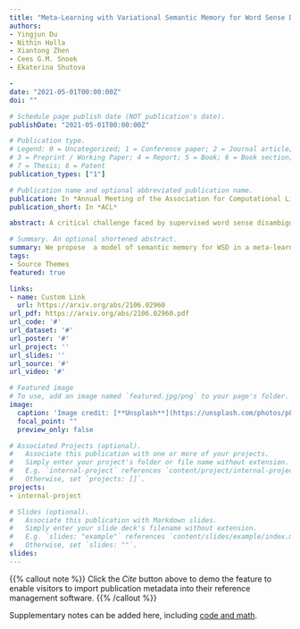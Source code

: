 ```yaml
---
title: "Meta-Learning with Variational Semantic Memory for Word Sense Disambiguation"
authors:
- Yingjun Du
- Nithin Holla
- Xiantong Zhen
- Cees G.M. Snoek
- Ekaterina Shutova

- 
date: "2021-05-01T00:00:00Z"
doi: ""

# Schedule page publish date (NOT publication's date).
publishDate: "2021-05-01T00:00:00Z"

# Publication type.
# Legend: 0 = Uncategorized; 1 = Conference paper; 2 = Journal article;
# 3 = Preprint / Working Paper; 4 = Report; 5 = Book; 6 = Book section;
# 7 = Thesis; 8 = Patent
publication_types: ["1"]

# Publication name and optional abbreviated publication name.
publication: In *Annual Meeting of the Association for Computational Linguistics 2021*
publication_short: In *ACL*

abstract: A critical challenge faced by supervised word sense disambiguation (WSD) is the lack of large annotated datasets with sufﬁcient coverage of words in their diversity of senses. This inspired recent research on few-shot WSD using meta-learning. While such work has successfully applied meta-learning to learn new word senses from very few examples, its performance still lags behind its fully-supervised counterpart. Aiming to further close this gap, we propose a model of semantic memory for WSD in a meta-learning setting. Semantic memory encapsulates prior experiences seen throughout the lifetime of the model, which aids better generalization in limited data settings. Our model is based on hierarchical variational inference and incorporates an adaptive memory update rule via a hypernetwork. We show our model advances the state of the art in few-shot WSD, supports effective learning in extremely data scarce (e.g. one-shot) scenarios and produces meaning prototypes that capture similar senses of distinct words.

# Summary. An optional shortened abstract.
summary: We propose  a model of semantic memory for WSD in a meta-learning setting.
tags:
- Source Themes
featured: true

links:
- name: Custom Link
  url: https://arxiv.org/abs/2106.02960
url_pdf: https://arxiv.org/abs/2106.02960.pdf
url_code: '#'
url_dataset: '#'
url_poster: '#'
url_project: ''
url_slides: ''
url_source: '#'
url_video: '#'

# Featured image
# To use, add an image named `featured.jpg/png` to your page's folder. 
image:
  caption: 'Image credit: [**Unsplash**](https://unsplash.com/photos/pLCdAaMFLTE)'
  focal_point: ""
  preview_only: false

# Associated Projects (optional).
#   Associate this publication with one or more of your projects.
#   Simply enter your project's folder or file name without extension.
#   E.g. `internal-project` references `content/project/internal-project/index.md`.
#   Otherwise, set `projects: []`.
projects:
- internal-project

# Slides (optional).
#   Associate this publication with Markdown slides.
#   Simply enter your slide deck's filename without extension.
#   E.g. `slides: "example"` references `content/slides/example/index.md`.
#   Otherwise, set `slides: ""`.
slides:
---
```


{{% callout note %}}
Click the *Cite* button above to demo the feature to enable visitors to import publication metadata into their reference management software.
{{% /callout %}}

Supplementary notes can be added here, including [code and math](https://sourcethemes.com/academic/docs/writing-markdown-latex/).
